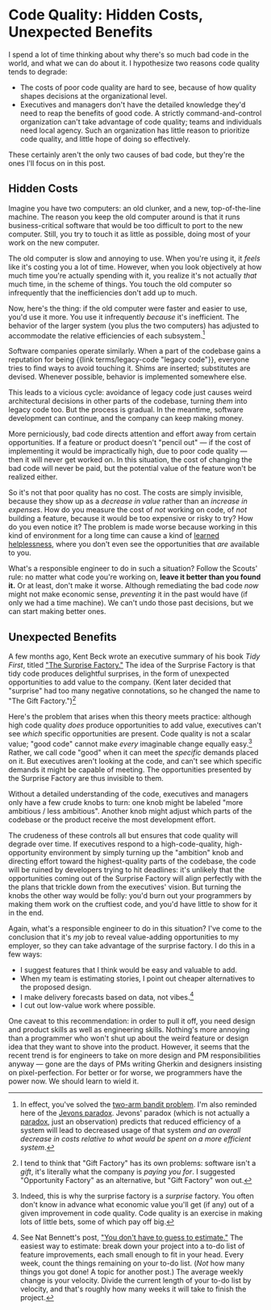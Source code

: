 # Code Quality: Hidden Costs, Unexpected Benefits

I spend a lot of time thinking about why there's so much bad code in the world, and what we can do about it. I hypothesize two reasons code quality tends to degrade:

- The costs of poor code quality are hard to see, because of how quality shapes decisions at the organizational level.
- Executives and managers don't have the detailed knowledge they'd need to reap the benefits of good code. A strictly command-and-control organization can't take advantage of code quality; teams and individuals need local agency. Such an organization has little reason to prioritize code quality, and little hope of doing so effectively.

These certainly aren't the only two causes of bad code, but they're the ones I'll focus on in this post.

[^blame-a-programmer]: Note that I am blaming _software developers_ for this, not software companies. I believe most "schedule pressure" is internal, born out of a sense of alienation from the work and a desire for it to be "over" (though of course it's never over) and exacerbated by a habit of estimating work effort based on vibes instead of data. However, that is a debate we can have some other time.

## Hidden Costs

Imagine you have two computers: an old clunker, and a new, top-of-the-line machine. The reason you keep the old computer around is that it runs business-critical software that would be too difficult to port to the new computer. Still, you try to touch it as little as possible, doing most of your work on the new computer.

The old computer is slow and annoying to use. When you're using it, it _feels_ like it's costing you a lot of time. However, when you look objectively at how much time you're actually spending with it, you realize it's not actually _that_ much time, in the scheme of things. You touch the old computer so infrequently that the inefficiencies don't add up to much.

Now, here's the thing: if the old computer were faster and easier to use, you'd use it more. You use it infrequently _because_ it's inefficient. The behavior of the larger system (you plus the two computers) has adjusted to accommodate the relative efficiencies of each subsystem.[^jevons]

[^jevons]: In effect, you've solved the [two-arm bandit problem](https://en.wikipedia.org/wiki/Multi-armed_bandit). I'm also reminded here of the [Jevons paradox](https://en.wikipedia.org/wiki/Jevons_paradox). Jevons' paradox (which is not actually a [paradox](https://www.youtube.com/watch?v=ppX7Qjbe6BM), just an observation) predicts that reduced efficiency of a system will lead to decreased usage of that system _and an overall decrease in costs relative to what would be spent on a more efficient system_.

Software companies operate similarly. When a part of the codebase gains a reputation for being {{link terms/legacy-code "legacy code"}}, everyone tries to find ways to avoid touching it. Shims are inserted; substitutes are devised. Whenever possible, behavior is implemented somewhere else.

This leads to a vicious cycle: avoidance of legacy code just causes weird architectural decisions in other parts of the codebase, turning _them_ into legacy code too. But the process is gradual. In the meantime, software development can continue, and the company can keep making money.

More perniciously, bad code directs attention and effort away from certain opportunities. If a feature or product doesn't "pencil out" — if the cost of implementing it would be impractically high, due to poor code quality — then it will never get worked on. In this situation, the cost of changing the bad code will never be paid, but the potential value of the feature won't be realized either.

So it's not that poor quality has no cost. The costs are simply invisible, because they show up as a _decrease in value_ rather than an _increase in expenses_. How do you measure the cost of _not_ working on code, of _not_ building a feature, because it would be too expensive or risky to try? How do you even notice it? The problem is made worse because working in this kind of environment for a long time can cause a kind of [learned helplessness](https://en.wikipedia.org/wiki/Learned_helplessness), where you don't even see the opportunities that _are_ available to you.

What's a responsible engineer to do in such a situation? Follow the Scouts' rule: no matter what code you're working on, **leave it better than you found it.** Or at least, don't make it worse. Although remediating the bad code _now_ might not make economic sense, _preventing_ it in the past would have (if only we had a time machine). We can't undo those past decisions, but we can start making better ones.

## Unexpected Benefits

A few months ago, Kent Beck wrote an executive summary of his book _Tidy First_, titled ["The Surprise Factory."](https://tidyfirst.substack.com/p/the-surprise-factory) The idea of the Surprise Factory is that tidy code produces delightful surprises, in the form of unexpected opportunities to add value to the company. (Kent later decided that "surprise" had too many negative connotations, so he changed the name to "The Gift Factory.")[^gift]

[^gift]: I tend to think that "Gift Factory" has its own problems: software isn't a _gift_, it's literally what the company is _paying you for_. I suggested "Opportunity Factory" as an alternative, but "Gift Factory" won out.

Here's the problem that arises when this theory meets practice: although high code quality _does_ produce opportunities to add value, executives can't see _which_ specific opportunities are present. Code quality is not a scalar value; "good code" cannot make _every_ imaginable change equally easy.[^surprise] Rather, we call code "good" when it can meet the _specific_ demands placed on it. But executives aren't looking at the code, and can't see which specific demands it might be capable of meeting. The opportunities presented by the Surprise Factory are thus invisible to them.

[^surprise]: Indeed, this is why the surprise factory is a _surprise_ factory. You often don't know in advance what economic value you'll get (if any) out of a given improvement in code quality. Code quality is an exercise in making lots of little bets, some of which pay off big.

Without a detailed understanding of the code, executives and managers only have a few crude knobs to turn: one knob might be labeled "more ambitious / less ambitious". Another knob might adjust which parts of the codebase or the product receive the most development effort.

The crudeness of these controls all but ensures that code quality will degrade over time. If executives respond to a high-code-quality, high-opportunity environment by simply turning up the "ambition" knob and directing effort toward the highest-quality parts of the codebase, the code will be ruined by developers trying to hit deadlines: it's unlikely that the opportunities coming out of the Surprise Factory will align perfectly with the the plans that trickle down from the executives' vision. But turning the knobs the other way would be folly: you'd burn out your programmers by making them work on the cruftiest code, and you'd have little to show for it in the end.

Again, what's a responsible engineer to do in this situation? I've come to the conclusion that it's _my_ job to reveal value-adding opportunities to my employer, so they can take advantage of the surprise factory. I do this in a few ways:

- I suggest features that I think would be easy and valuable to add.
- When my team is estimating stories, I point out cheaper alternatives to the proposed design.
- I make delivery forecasts based on data, not vibes.[^guess]
- I cut out low-value work where possible.

[^guess]: See Nat Bennett's post, ["You don't have to guess to estimate."](https://www.simplermachines.com/estimates-arent-guesses/) The easiest way to estimate: break down your project into a to-do list of feature improvements, each small enough to fit in your head. Every week, count the things remaining on your to-do list. (_Not_ how many things you got done! A topic for another post.) The average weekly change is your velocity. Divide the current length of your to-do list by velocity, and that's roughly how many weeks it will take to finish the project.

One caveat to this recommendation: in order to pull it off, you need design and product skills as well as engineering skills. Nothing's more annoying than a programmer who won't shut up about the weird feature or design idea that they want to shove into the product. However, it seems that the recent trend is for engineers to take on more design and PM responsibilities anyway — gone are the days of PMs writing Gherkin and designers insisting on pixel-perfection. For better or for worse, we programmers have the power now. We should learn to wield it.
